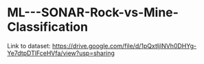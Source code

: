 # ML---SONAR-Rock-vs-Mine-Classification

Link to dataset: https://drive.google.com/file/d/1pQxtljlNVh0DHYg-Ye7dtpDTlFceHVfa/view?usp=sharing
